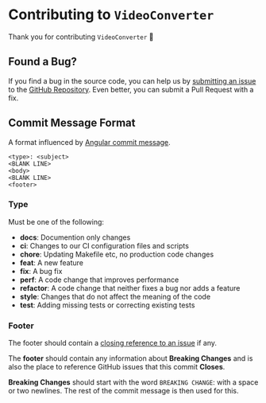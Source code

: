 # Contributing to `VideoConverter`

Thank you for contributing `VideoConverter` 🎉

## Found a Bug?
If you find a bug in the source code, you can help us by [submitting an issue] to the [GitHub Repository]. Even better, you can submit a Pull Request with a fix.

## Commit Message Format
A format influenced by [Angular commit message].

```text
<type>: <subject>
<BLANK LINE>
<body>
<BLANK LINE>
<footer>
```

### Type
Must be one of the following:

- **docs**: Documention only changes
- **ci**: Changes to our CI configuration files and scripts
- **chore**: Updating Makefile etc, no production code changes
- **feat**: A new feature
- **fix**: A bug fix
- **perf**: A code change that improves performance
- **refactor**: A code change that neither fixes a bug nor adds a feature
- **style**: Changes that do not affect the meaning of the code
- **test**: Adding missing tests or correcting existing tests

### Footer

The footer should contain a [closing reference to an issue] if any.

The **footer** should contain any information about **Breaking Changes** and is also the place to reference GitHub issues that this commit **Closes**.

**Breaking Changes** should start with the word `BREAKING CHANGE`: with a space or two newlines. The rest of the commit message is then used for this.

[submitting an issue]: https://github.com/SolardiaX/AWS-Serverless-VideoConverter/issues
[GitHub Repository]: https://github.com/SolardiaX/AWS-Serverless-VideoConverter
[Angular commit message]: https://github.com/angular/angular/blob/master/CONTRIBUTING.md#commit-message-format
[closing reference to an issue]: https://help.github.com/articles/closing-issues-via-commit-messages/
